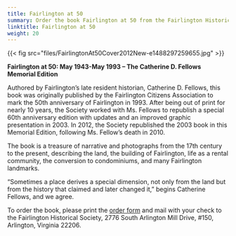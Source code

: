 ```yaml
---
title: Fairlington at 50
summary: Order the book Fairlington at 50 from the Fairlington Historical Society.
linktitle: Fairlington at 50
weight: 20
---
```


{{< fig src="files/FairlingtonAt50Cover2012New-e1488297259655.jpg" >}}

**Fairlington at 50: May 1943-May 1993 – The Catherine D. Fellows Memorial Edition**

Authored by Fairlington’s late resident historian, Catherine D. Fellows, this book was originally published by the Fairlington Citizens Association to mark the 50th anniversary of Fairlington in 1993. After being out of print for nearly 10 years, the Society worked with Ms. Fellows to republish a special 60th anniversary edition with updates and an improved graphic presentation in 2003. In 2012, the Society republished the 2003 book in this Memorial Edition, following Ms. Fellow’s death in 2010.

The book is a treasure of narrative and photographs from the 17th century to the present, describing the land, the building of Fairlington, life as a rental community, the conversion to condominiums, and many Fairlington landmarks.

“Sometimes a place derives a special dimension, not only from the land but from the history that claimed and later changed it,” begins Catherine Fellows, and we agree.

To order the book, please print the [order form](files/Fairlington-at-50-CF-Memorial-Edition-Order-Form.doc) and mail with your check to the Fairlington Historical Society, 2776 South Arlington Mill Drive, #150, Arlington, Virginia 22206.